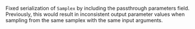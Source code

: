 Fixed serialization of `Samplex` by including the passthrough parameters field.
Previously, this would result in inconsistent output parameter values when sampling from the same samplex with the same input arguments.
